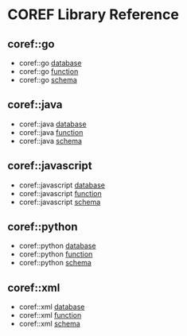 # COREF Library Reference

## coref::go

- coref::go [database](./coref-library/go/database.md)
- coref::go [function](./coref-library/go/function.md)
- coref::go [schema](./coref-library/go/schema.md)

## coref::java

- coref::java [database](./coref-library/java/database.md)
- coref::java [function](./coref-library/java/function.md)
- coref::java [schema](./coref-library/java/schema.md)

## coref::javascript

- coref::javascript [database](./coref-library/javascript/database.md)
- coref::javascript [function](./coref-library/javascript/function.md)
- coref::javascript [schema](./coref-library/javascript/schema.md)

## coref::python

- coref::python [database](./coref-library/python/database.md)
- coref::python [function](./coref-library/python/function.md)
- coref::python [schema](./coref-library/python/schema.md)

## coref::xml

- coref::xml [database](./coref-library/xml/database.md)
- coref::xml [function](./coref-library/xml/function.md)
- coref::xml [schema](./coref-library/xml/schema.md)
